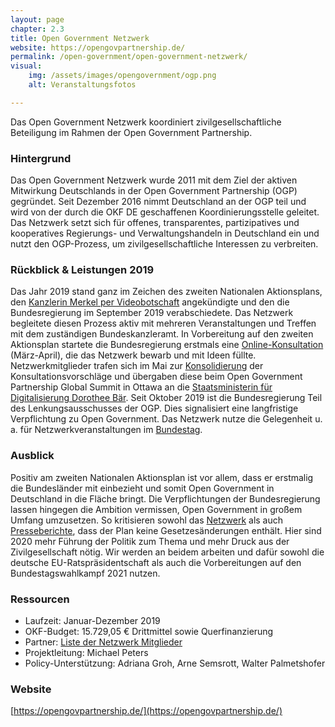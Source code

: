 ```yaml
---
layout: page
chapter: 2.3
title: Open Government Netzwerk
website: https://opengovpartnership.de/
permalink: /open-government/open-government-netzwerk/
visual:
    img: /assets/images/opengovernment/ogp.png
    alt: Veranstaltungsfotos

---
```


Das Open Government Netzwerk koordiniert zivilgesellschaftliche Beteiligung im Rahmen der Open Government Partnership.

### Hintergrund

Das Open Government Netzwerk wurde 2011 mit dem Ziel der aktiven Mitwirkung Deutschlands in der Open Government Partnership (OGP) gegründet. Seit Dezember 2016 nimmt Deutschland an der OGP teil und wird von der durch die OKF DE geschaffenen Koordinierungsstelle geleitet. Das Netzwerk setzt sich für offenes, transparentes, partizipatives und kooperatives Regierungs- und Verwaltungshandeln in Deutschland ein und nutzt den OGP-Prozess, um zivilgesellschaftliche Interessen zu verbreiten.

### Rückblick & Leistungen 2019

Das Jahr 2019 stand ganz im Zeichen des zweiten Nationalen Aktionsplans, den [Kanzlerin Merkel per Videobotschaft](https://www.youtube.com/watch?v=WHivfTYL2SU&t=6s) angekündigte und den die Bundesregierung im September 2019 verabschiedete. Das Netzwerk begleitete diesen Prozess aktiv mit mehreren Veranstaltungen und Treffen mit dem zuständigen Bundeskanzleramt. In Vorbereitung auf den zweiten Aktionsplan startete die Bundesregierung erstmals eine [Online-Konsultation](https://opengovpartnership.de/start-online-konsultation-zum-2-nationalen-aktionsplan-open-government/) (März-April), die das Netzwerk bewarb und mit Ideen füllte. Netzwerkmitglieder trafen sich im Mai zur [Konsolidierung](https://opengovpartnership.de/redaktions-sprint-ogp-prozess/) der Konsultationsvorschläge und übergaben diese beim Open Government Partnership Global Summit in Ottawa an die 
[Staatsministerin für Digitalisierung Dorothee Bär](https://twitter.com/OpenGovGermany/status/1133858468174225409). Seit Oktober 2019 ist die Bundesregierung Teil des Lenkungsausschusses der OGP. Dies signalisiert eine langfristige Verpflichtung zu Open Government. Das Netzwerk nutze die Gelegenheit u. a. für Netzwerkveranstaltungen im [Bundestag](https://twitter.com/okfde/status/1184488056012845057).

### Ausblick

Positiv am zweiten Nationalen Aktionsplan ist vor allem, dass er erstmalig die Bundesländer mit einbezieht und somit Open Government in Deutschland in die Fläche bringt. Die Verpflichtungen der Bundesregierung lassen hingegen die Ambition vermissen, Open Government in großem Umfang umzusetzen. So kritisieren sowohl das [Netzwerk](https://opengovpartnership.de/zweiter-nationale-aktionsplan/) als auch [Presseberichte](https://www.sueddeutsche.de/digital/open-government-bundesregierung-transparenz-1.4586224), dass der Plan keine Gesetzesänderungen enthält. Hier sind 2020 mehr Führung der Politik zum Thema und mehr Druck aus der Zivilgesellschaft nötig. Wir werden an beidem arbeiten und dafür sowohl die deutsche EU-Ratspräsidentschaft als auch die Vorbereitungen auf den Bundestagswahlkampf 2021 nutzen. 

### Ressourcen

* Laufzeit: Januar-Dezember 2019
* OKF-Budget: 15.729,05 € Drittmittel sowie Querfinanzierung
* Partner: [Liste der Netzwerk Mitglieder](https://opengovpartnership.de/netzwerk/)
* Projektleitung: Michael Peters
* Policy-Unterstützung: Adriana Groh, Arne Semsrott, Walter Palmetshofer


### Website

[https://opengovpartnership.de/](https://opengovpartnership.de/)
